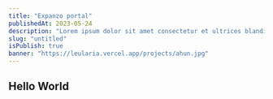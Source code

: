```yaml
---
title: "Expanzo portal"
publishedAt: 2023-05-24
description: "Lorem ipsum dolor sit amet consectetur et ultrices blandit neque ege"
slug: "untitled"
isPublish: true
banner: "https://leularia.vercel.app/projects/ahun.jpg"
---
```


## Hello World
